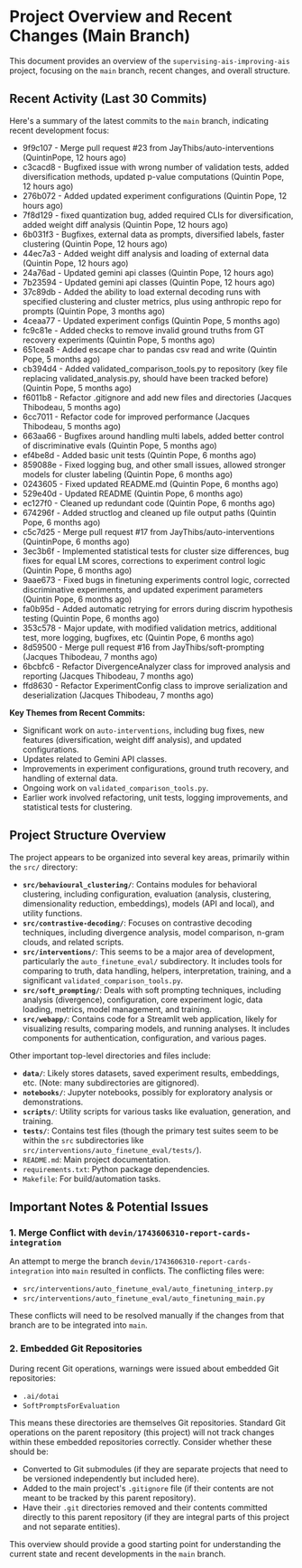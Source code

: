 # Project Overview and Recent Changes (Main Branch)

This document provides an overview of the `supervising-ais-improving-ais` project, focusing on the `main` branch, recent changes, and overall structure.

## Recent Activity (Last 30 Commits)

Here's a summary of the latest commits to the `main` branch, indicating recent development focus:

* 9f9c107 - Merge pull request #23 from JayThibs/auto-interventions (QuintinPope, 12 hours ago)
* c3cacd8 - Bugfixed issue with wrong number of validation tests, added diversification methods, updated p-value computations (Quintin Pope, 12 hours ago)
* 276b072 - Added updated experiment configurations (Quintin Pope, 12 hours ago)
* 7f8d129 - fixed quantization bug, added required CLIs for diversification, added weight diff analysis (Quintin Pope, 12 hours ago)
* 6b031f3 - Bugfixes, external data as prompts, diversified labels, faster clustering (Quintin Pope, 12 hours ago)
* 44ec7a3 - Added weight diff analysis and loading of external data (Quintin Pope, 12 hours ago)
* 24a76ad - Updated gemini api classes (Quintin Pope, 12 hours ago)
* 7b23594 - Updated gemini api classes (Quintin Pope, 12 hours ago)
* 37c89db - Added the ability to load external decoding runs with specified clustering and cluster metrics, plus using anthropic repo for prompts (Quintin Pope, 3 months ago)
* 4ceaa77 - Updated experiment configs (Quintin Pope, 5 months ago)
* fc9c81e - Added checks to remove invalid ground truths from GT recovery experiments (Quintin Pope, 5 months ago)
* 651cea8 - Added escape char to pandas csv read and write (Quintin Pope, 5 months ago)
* cb394d4 - Added validated_comparison_tools.py to repository (key file replacing validated_analysis.py, should have been tracked before) (Quintin Pope, 5 months ago)
* f6011b8 - Refactor .gitignore and add new files and directories (Jacques Thibodeau, 5 months ago)
* 6cc7011 - Refactor code for improved performance (Jacques Thibodeau, 5 months ago)
* 663aa66 - Bugfixes around handling multi labels, added better control of discriminative evals (Quintin Pope, 5 months ago)
* ef4be8d - Added basic unit tests (Quintin Pope, 6 months ago)
* 859088e - Fixed logging bug, and other small issues, allowed stronger models for cluster labeling (Quintin Pope, 6 months ago)
* 0243605 - Fixed updated README.md (Quintin Pope, 6 months ago)
* 529e40d - Updated README (Quintin Pope, 6 months ago)
* ec127f0 - Cleaned up redundant code (Quintin Pope, 6 months ago)
* 674296f - Added structlog and cleaned up file output paths (Quintin Pope, 6 months ago)
* c5c7d25 - Merge pull request #17 from JayThibs/auto-interventions (QuintinPope, 6 months ago)
* 3ec3b6f - Implemented statistical tests for cluster size differences, bug fixes for equal LM scores, corrections to experiment control logic (Quintin Pope, 6 months ago)
* 9aae673 - Fixed bugs in finetuning experiments control logic, corrected discriminative experiments, and updated experiment parameters (Quintin Pope, 6 months ago)
* fa0b95d - Added automatic retrying for errors during discrim hypothesis testing (Quintin Pope, 6 months ago)
* 353c578 - Major update, with modified validation metrics, additional test, more logging, bugfixes, etc (Quintin Pope, 6 months ago)
* 8d59500 - Merge pull request #16 from JayThibs/soft-prompting (Jacques Thibodeau, 7 months ago)
* 6bcbfc6 - Refactor DivergenceAnalyzer class for improved analysis and reporting (Jacques Thibodeau, 7 months ago)
* ffd8630 - Refactor ExperimentConfig class to improve serialization and deserialization (Jacques Thibodeau, 7 months ago)

**Key Themes from Recent Commits:**
*   Significant work on `auto-interventions`, including bug fixes, new features (diversification, weight diff analysis), and updated configurations.
*   Updates related to Gemini API classes.
*   Improvements in experiment configurations, ground truth recovery, and handling of external data.
*   Ongoing work on `validated_comparison_tools.py`.
*   Earlier work involved refactoring, unit tests, logging improvements, and statistical tests for clustering.

## Project Structure Overview

The project appears to be organized into several key areas, primarily within the `src/` directory:

*   **`src/behavioural_clustering/`**: Contains modules for behavioral clustering, including configuration, evaluation (analysis, clustering, dimensionality reduction, embeddings), models (API and local), and utility functions.
*   **`src/contrastive-decoding/`**: Focuses on contrastive decoding techniques, including divergence analysis, model comparison, n-gram clouds, and related scripts.
*   **`src/interventions/`**: This seems to be a major area of development, particularly the `auto_finetune_eval/` subdirectory. It includes tools for comparing to truth, data handling, helpers, interpretation, training, and a significant `validated_comparison_tools.py`.
*   **`src/soft_prompting/`**: Deals with soft prompting techniques, including analysis (divergence), configuration, core experiment logic, data loading, metrics, model management, and training.
*   **`src/webapp/`**: Contains code for a Streamlit web application, likely for visualizing results, comparing models, and running analyses. It includes components for authentication, configuration, and various pages.

Other important top-level directories and files include:
*   **`data/`**: Likely stores datasets, saved experiment results, embeddings, etc. (Note: many subdirectories are gitignored).
*   **`notebooks/`**: Jupyter notebooks, possibly for exploratory analysis or demonstrations.
*   **`scripts/`**: Utility scripts for various tasks like evaluation, generation, and training.
*   **`tests/`**: Contains test files (though the primary test suites seem to be within the `src` subdirectories like `src/interventions/auto_finetune_eval/tests/`).
*   `README.md`: Main project documentation.
*   `requirements.txt`: Python package dependencies.
*   `Makefile`: For build/automation tasks.

## Important Notes & Potential Issues

### 1. Merge Conflict with `devin/1743606310-report-cards-integration`
An attempt to merge the branch `devin/1743606310-report-cards-integration` into `main` resulted in conflicts. The conflicting files were:
*   `src/interventions/auto_finetune_eval/auto_finetuning_interp.py`
*   `src/interventions/auto_finetune_eval/auto_finetuning_main.py`

These conflicts will need to be resolved manually if the changes from that branch are to be integrated into `main`.

### 2. Embedded Git Repositories
During recent Git operations, warnings were issued about embedded Git repositories:
*   `.ai/dotai`
*   `SoftPromptsForEvaluation`

This means these directories are themselves Git repositories. Standard Git operations on the parent repository (this project) will not track changes within these embedded repositories correctly. Consider whether these should be:
*   Converted to Git submodules (if they are separate projects that need to be versioned independently but included here).
*   Added to the main project's `.gitignore` file (if their contents are not meant to be tracked by this parent repository).
*   Have their `.git` directories removed and their contents committed directly to this parent repository (if they are integral parts of this project and not separate entities).

This overview should provide a good starting point for understanding the current state and recent developments in the `main` branch.
